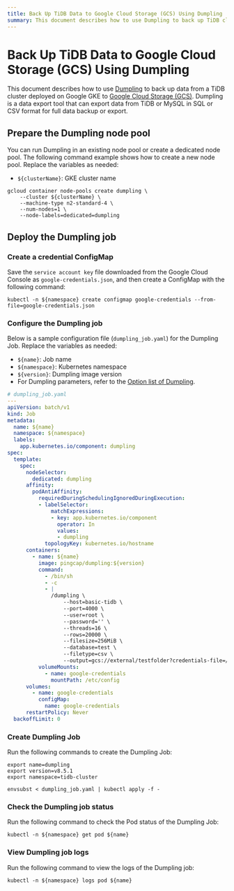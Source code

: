 ```yaml
---
title: Back Up TiDB Data to Google Cloud Storage (GCS) Using Dumpling
summary: This document describes how to use Dumpling to back up TiDB cluster data to Google Cloud Storage (GCS).
---
```


# Back Up TiDB Data to Google Cloud Storage (GCS) Using Dumpling

This document describes how to use [Dumpling](https://docs.pingcap.com/tidb/stable/dumpling-overview/) to back up data from a TiDB cluster deployed on Google GKE to [Google Cloud Storage (GCS)](https://cloud.google.com/storage/docs). Dumpling is a data export tool that can export data from TiDB or MySQL in SQL or CSV format for full data backup or export.

## Prepare the Dumpling node pool

You can run Dumpling in an existing node pool or create a dedicated node pool. The following command example shows how to create a new node pool. Replace the variables as needed:

- `${clusterName}`: GKE cluster name

```shell
gcloud container node-pools create dumpling \
    --cluster ${clusterName} \
    --machine-type n2-standard-4 \
    --num-nodes=1 \
    --node-labels=dedicated=dumpling
```

## Deploy the Dumpling job

### Create a credential ConfigMap

Save the `service account key` file downloaded from the Google Cloud Console as `google-credentials.json`, and then create a ConfigMap with the following command:

```shell
kubectl -n ${namespace} create configmap google-credentials --from-file=google-credentials.json
```

### Configure the Dumpling job

Below is a sample configuration file (`dumpling_job.yaml`) for the Dumpling Job. Replace the variables as needed:

- `${name}`: Job name
- `${namespace}`: Kubernetes namespace
- `${version}`: Dumpling image version
- For Dumpling parameters, refer to the [Option list of Dumpling](https://docs.pingcap.com/tidb/stable/dumpling-overview/#option-list-of-dumpling).

```yaml
# dumpling_job.yaml
---
apiVersion: batch/v1
kind: Job
metadata:
  name: ${name}
  namespace: ${namespace}
  labels:
    app.kubernetes.io/component: dumpling
spec:
  template:
    spec:
      nodeSelector:
        dedicated: dumpling
      affinity:
        podAntiAffinity:
          requiredDuringSchedulingIgnoredDuringExecution:
          - labelSelector:
              matchExpressions:
              - key: app.kubernetes.io/component
                operator: In
                values:
                - dumpling
            topologyKey: kubernetes.io/hostname
      containers:
        - name: ${name}
          image: pingcap/dumpling:${version}
          command:
            - /bin/sh
            - -c
            - |
              /dumpling \
                  --host=basic-tidb \
                  --port=4000 \
                  --user=root \
                  --password='' \
                  --threads=16 \
                  --rows=20000 \
                  --filesize=256MiB \
                  --database=test \
                  --filetype=csv \
                  --output=gcs://external/testfolder?credentials-file=/etc/config/google-credentials.json
          volumeMounts:
            - name: google-credentials
              mountPath: /etc/config
      volumes:
        - name: google-credentials
          configMap:
            name: google-credentials
      restartPolicy: Never
  backoffLimit: 0
```

### Create Dumpling Job

Run the following commands to create the Dumpling Job:

```shell
export name=dumpling
export version=v8.5.1
export namespace=tidb-cluster

envsubst < dumpling_job.yaml | kubectl apply -f -
```

### Check the Dumpling job status

Run the following command to check the Pod status of the Dumpling Job:

```shell
kubectl -n ${namespace} get pod ${name}
```

### View Dumpling job logs

Run the following command to view the logs of the Dumpling job:

```shell
kubectl -n ${namespace} logs pod ${name}
```
